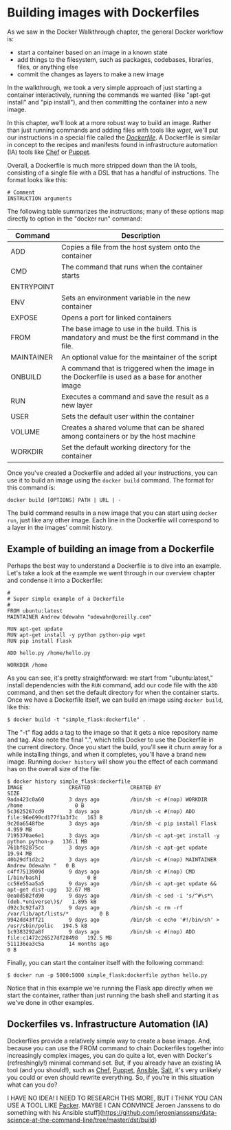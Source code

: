 # Building images with Dockerfiles

As we saw in the Docker Walkthrough chapter, the general Docker workflow is:

* start a container based on an image in a known state
* add things to the filesystem, such as packages, codebases, libraries, files, or anything else
* commit the changes as layers to make a new image

In the walkthrough, we took a very simple approach of just starting a container interactively, running the commands we wanted (like "apt-get install" and "pip install"), and then committing the container into a new image.

In this chapter, we'll look at a more robust way to build an image.  Rather than just running commands and adding files with tools like *wget*, we'll put our instructions in a special file called the *[Dockerfile](https://docs.docker.com/reference/builder/)*.  A Dockerfile is similar in concept to the recipes and manifests found in infrastructure automation (IA) tools like [Chef](http://www.getchef.com/) or [Puppet](http://puppetlabs.com/).  

Overall, a Dockerfile is much more stripped down than the IA tools, consisting of a single file with a DSL that has a handful of instructions.  The format looks like this:

```console
# Comment
INSTRUCTION arguments
```

The following table summarizes the instructions; many of these options map directly to option in the "docker run" command:


| Command    | Description 
|------------|-------------------------------------------------------
| ADD        | Copies a file from the host system onto the container
| CMD        | The command that runs when the container starts
| ENTRYPOINT | 
| ENV        | Sets an environment variable in the new container
| EXPOSE     | Opens a port for linked containers
| FROM       | The base image to use in the build.  This is mandatory and must be the first command in the file.
| MAINTAINER | An optional value for the maintainer of the script
| ONBUILD    | A command that is triggered when the image in the Dockerfile is used as a base for another image
| RUN        | Executes a command and save the result as a new layer
| USER       | Sets the default user within the container 
| VOLUME     | Creates a shared volume that can be shared among containers or by the host machine
| WORKDIR    | Set the default working directory for the container

Once you've created a Dockerfile and added all your instructions, you can use it to build an image using the `docker build` command.  The format for this command is:

```
docker build [OPTIONS] PATH | URL | -
```

The build command results in a new image that you can start using `docker run`, just like any other image.  Each line in the Dockerfile will correspond to a layer in the images' commit history.


## Example of building an image from a Dockerfile

Perhaps the best way to understand a Dockerfile is to dive into an example.  Let's take a look at the example we went through in our overview chapter and condense it into a Dockerfile:

```
#
# Super simple example of a Dockerfile
#
FROM ubuntu:latest
MAINTAINER Andrew Odewahn "odewahn@oreilly.com"

RUN apt-get update
RUN apt-get install -y python python-pip wget
RUN pip install Flask

ADD hello.py /home/hello.py

WORKDIR /home

```

As you can see, it's pretty straightforward: we start from "ubuntu:latest," install dependencies with the `RUN` command, add our code file with the `ADD` command, and then set the default directory for when the container starts.  Once we have a Dockerfile itself, we can build an image using `docker build`, like this:


```
$ docker build -t "simple_flask:dockerfile" .
```

The "-t" flag adds a tag to the image so that it gets a nice repository name and tag. Also note the final ".", which tells Docker to use the Dockerfile in the current directory.  Once you start the build, you'll see it churn away for a while installing things, and when it completes, you'll have a brand new image.  Running `docker history` will show you the effect of each command has on the overall size of the file:

```console
$ docker history simple_flask:dockerfile
IMAGE               CREATED             CREATED BY                                      SIZE
9ada423c0a60        3 days ago          /bin/sh -c #(nop) WORKDIR /home                 0 B
5c3625267cd9        3 days ago          /bin/sh -c #(nop) ADD file:96e699cd177f1a3f3c   163 B
9c20a6548fbe        3 days ago          /bin/sh -c pip install Flask                    4.959 MB
7195370ae6e1        3 days ago          /bin/sh -c apt-get install -y python python-p   136.1 MB
761bf82875cc        3 days ago          /bin/sh -c apt-get update                       19.94 MB
40b29df1d2c2        3 days ago          /bin/sh -c #(nop) MAINTAINER Andrew Odewahn "   0 B
c4ff7513909d        9 days ago          /bin/sh -c #(nop) CMD [/bin/bash]               0 B
cc58e55aa5a5        9 days ago          /bin/sh -c apt-get update && apt-get dist-upg   32.67 MB
0ea0d582fd90        9 days ago          /bin/sh -c sed -i 's/^#\s*\(deb.*universe\)$/   1.895 kB
d92c3c92fa73        9 days ago          /bin/sh -c rm -rf /var/lib/apt/lists/*          0 B
9942dd43ff21        9 days ago          /bin/sh -c echo '#!/bin/sh' > /usr/sbin/polic   194.5 kB
1c9383292a8f        9 days ago          /bin/sh -c #(nop) ADD file:c1472c26527df28498   192.5 MB
511136ea3c5a        14 months ago                                                       0 B
```

Finally, you can start the container itself with the following command:

```console
$ docker run -p 5000:5000 simple_flask:dockerfile python hello.py
```

Notice that in this example we're running the Flask app directly when we start the container, rather than just running the bash shell and starting it as we've done in other examples.

## Dockerfiles vs. Infrastructure Automation (IA)

Dockerfiles provide a relatively simple way to create a base image.  And, because you can use the FROM command to chain Dockerfiles together into increasingly complex images, you can do quite a lot, even with Docker's (refreshingly!) minimal command set.  But, if you already have an existing IA tool (and you should!), such as [Chef](http://www.getchef.com/), [Puppet](http://puppetlabs.com/), [Ansible](http://www.ansible.com/home), [Salt](http://www.saltstack.com/), it's very unlikely you could or even should rewrite everything.  So, if you're in this situation what can you do?



I HAVE NO IDEA!  I NEED TO RESEARCH THIS MORE, BUT I THINK YOU CAN USE A TOOL LIKE [Packer](http://www.packer.io/). MAYBE I CAN CONVINCE Jeroen Janssens to do something with his Ansible stuff](https://github.com/jeroenjanssens/data-science-at-the-command-line/tree/master/dst/build)

